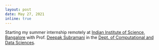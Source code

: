 ```yaml
---
layout: post
date: May 27, 2021
inline: true
---
```


Starting my summer internship remotely at [Indian Institute of Science, Bangalore](https://iisc.ac.in/) with Prof. [Deepak Subramani](http://cds.iisc.ac.in/faculty/deepakns/) in the [Dept. of Computational and Data Sciences](https://cds.iisc.ac.in/).
